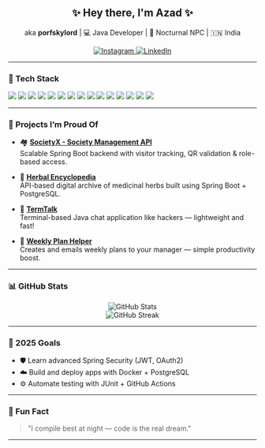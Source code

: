 <!-- Profile Header -->
<h2 align="center">✨ Hey there, I'm Azad ✨</h2>
<p align="center">aka <strong>porfskylord</strong> | 💻 Java Developer | 🌌 Nocturnal NPC | 🇮🇳 India</p>
<p align="center">
  <a href="https://www.instagram.com/_am_i_azad_/" target="_blank">
    <img alt="Instagram" src="https://img.shields.io/badge/Instagram-@_am_i_azad_-E4405F?style=flat-square&logo=instagram&logoColor=white" />
  </a>
  <a href="https://www.linkedin.com/in/azad-2257721b4/" target="_blank">
    <img alt="LinkedIn" src="https://img.shields.io/badge/LinkedIn-azad-blue?style=flat-square&logo=linkedin&logoColor=white" />
  </a>
</p>

---

### 🧰 Tech Stack
<p>
  <!-- Core -->
  <img src="https://img.shields.io/badge/Java-ED8B00?style=for-the-badge&logo=java&logoColor=white" />
  <img src="https://img.shields.io/badge/JavaFX-3776AB?style=for-the-badge&logo=java&logoColor=white" />

  <!-- Spring -->
  <img src="https://img.shields.io/badge/Spring_Boot-6DB33F?style=for-the-badge&logo=spring-boot&logoColor=white" />
  <img src="https://img.shields.io/badge/Spring_Security-6DB33F?style=for-the-badge&logo=spring&logoColor=white" />
  <img src="https://img.shields.io/badge/Spring_Data_JPA-6DB33F?style=for-the-badge&logo=spring&logoColor=white" />
  <img src="https://img.shields.io/badge/Spring_MVC-6DB33F?style=for-the-badge&logo=spring&logoColor=white" />
  <img src="https://img.shields.io/badge/Spring_Web-6DB33F?style=for-the-badge&logo=spring&logoColor=white" />
  <img src="https://img.shields.io/badge/Spring_Validation-6DB33F?style=for-the-badge&logo=spring&logoColor=white" />

  <!-- Database -->
  <img src="https://img.shields.io/badge/PostgreSQL-316192?style=for-the-badge&logo=postgresql&logoColor=white" />
  <img src="https://img.shields.io/badge/Hibernate-59666C?style=for-the-badge&logo=hibernate&logoColor=white" />

  <!-- Frontend -->
  <img src="https://img.shields.io/badge/HTML5-E34F26?style=for-the-badge&logo=html5&logoColor=white" />
  <img src="https://img.shields.io/badge/CSS3-1572B6?style=for-the-badge&logo=css3&logoColor=white" />

  <!-- Tools -->
  <img src="https://img.shields.io/badge/Maven-C71A36?style=for-the-badge&logo=apache-maven&logoColor=white" />
  <img src="https://img.shields.io/badge/Git-F05032?style=for-the-badge&logo=git&logoColor=white" />
  <img src="https://img.shields.io/badge/Postman-FF6C37?style=for-the-badge&logo=postman&logoColor=white" />
</p>

---

### 🧩 Projects I’m Proud Of
- 🏘️ **[SocietyX - Society Management API](https://github.com/porfskylord/SocietyX---Society-Management-System-API)**  
  Scalable Spring Boot backend with visitor tracking, QR validation & role-based access.

- 🌿 **[Herbal Encyclopedia](https://github.com/porfskylord/HerbalEncyclopedia-API)**  
  API-based digital archive of medicinal herbs built using Spring Boot + PostgreSQL.

- 💬 **[TermTalk](https://github.com/porfskylord/TermTalk)**  
  Terminal-based Java chat application like hackers — lightweight and fast!

- 📅 **[Weekly Plan Helper](https://github.com/porfskylord/Weekly-Plan-Update-Helper)**  
  Creates and emails weekly plans to your manager — simple productivity boost.

---

### 📊 GitHub Stats
<p align="center">
  <img src="https://github-readme-stats.vercel.app/api?username=porfskylord&show_icons=true&theme=radical" alt="GitHub Stats" />
  <br/>
  <img src="https://streak-stats.demolab.com?user=porfskylord&theme=radical&hide_border=true" alt="GitHub Streak" />
</p>

---

### 🎯 2025 Goals
- 🛡️ Learn advanced Spring Security (JWT, OAuth2)
- ☁️ Build and deploy apps with Docker + PostgreSQL
- ⚙️ Automate testing with JUnit + GitHub Actions

---

### 🧠 Fun Fact
> "I compile best at night — code is the real dream."

---

